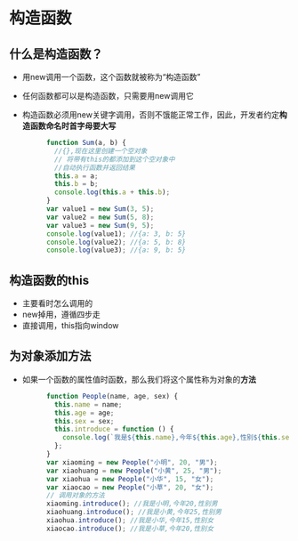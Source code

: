 # 构造函数

## 什么是构造函数？

* 用new调用一个函数，这个函数就被称为“构造函数”

* 任何函数都可以是构造函数，只需要用new调用它

* 构造函数必须用new关键字调用，否则不饿能正常工作，因此，开发者约定**构造函数命名时首字母要大写**

  ```javascript
        function Sum(a, b) {
          //{},现在这里创建一个空对象
          // 将带有this的都添加到这个空对象中
          //自动执行函数并返回结果
          this.a = a;
          this.b = b;
          console.log(this.a + this.b);
        }
        var value1 = new Sum(3, 5);
        var value2 = new Sum(5, 8);
        var value3 = new Sum(9, 5);
        console.log(value1); //{a: 3, b: 5}
        console.log(value2); //{a: 5, b: 8}
        console.log(value3); //{a: 9, b: 5}
  ```

  

## 构造函数的this

* 主要看时怎么调用的
* new掉用，遵循四步走
* 直接调用，this指向window

##  为对象添加方法

* 如果一个函数的属性值时函数，那么我们将这个属性称为对象的**方法**

  ```javascript
        function People(name, age, sex) {
          this.name = name;
          this.age = age;
          this.sex = sex;
          this.introduce = function () {
            console.log(`我是${this.name},今年${this.age},性别${this.sex}`);
          };
        }
        var xiaoming = new People("小明", 20, "男");
        var xiaohuang = new People("小黄", 25, "男");
        var xiaohua = new People("小华", 15, "女");
        var xiaocao = new People("小草", 20, "女");
        // 调用对象的方法
        xiaoming.introduce(); //我是小明,今年20,性别男
        xiaohuang.introduce(); //我是小黄,今年25,性别男
        xiaohua.introduce(); //我是小华,今年15,性别女
        xiaocao.introduce(); //我是小草,今年20,性别女
  ```

  
